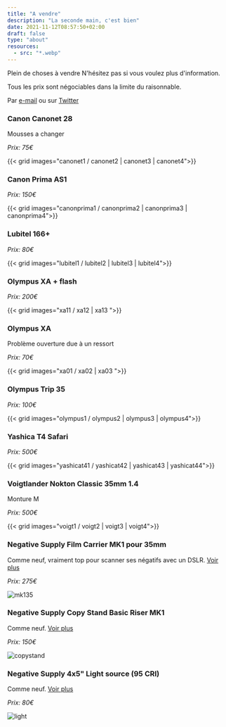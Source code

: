 ```yaml
---
title: "A vendre"
description: "La seconde main, c'est bien"
date: 2021-11-12T08:57:50+02:00
draft: false
type: "about"
resources:
  - src: "*.webp"
---
```


Plein de choses à vendre
N'hésitez pas si vous voulez plus d'information.

Tous les prix sont négociables dans la limite du raisonnable.

Par [e-mail](mailto:hello@yannickschutz.com) ou sur [Twitter](https://twitter.com/bonjouryannick)


### Canon Canonet 28

Mousses a changer

*Prix: 75€*

{{< grid images="canonet1 / canonet2 | canonet3 | canonet4">}}

### Canon Prima AS1

*Prix: 150€*

{{< grid images="canonprima1 / canonprima2 | canonprima3 | canonprima4">}}

### Lubitel 166+

*Prix: 80€*

{{< grid images="lubitel1 / lubitel2 | lubitel3 | lubitel4">}}

### Olympus XA + flash

*Prix: 200€*

{{< grid images="xa11 / xa12 | xa13 ">}}

### Olympus XA 

Problème ouverture due à un ressort

*Prix: 70€*

{{< grid images="xa01 / xa02 | xa03 ">}}

### Olympus Trip 35

*Prix: 100€*

{{< grid images="olympus1 / olympus2 | olympus3 | olympus4">}}

### Yashica T4 Safari

*Prix: 500€*

{{< grid images="yashicat41 / yashicat42 | yashicat43 | yashicat44">}}

### Voigtlander Nokton Classic 35mm 1.4

Monture M

*Prix: 500€*

{{< grid images="voigt1 / voigt2 | voigt3 | voigt4">}}

### Negative Supply Film Carrier MK1 pour 35mm

Comme neuf, vraiment top pour scanner ses négatifs avec un DSLR.
[Voir plus](https://www.negative.supply/shop-all/film-carrier-mk1)

*Prix: 275€*

![mk135](negativesupply)

### Negative Supply Copy Stand Basic Riser MK1

Comme neuf. [Voir plus](https://www.negative.supply/shop-all/basic-riser-mk1)

*Prix: 150€*

![copystand](copystand)

### Negative Supply 4x5" Light source (95 CRI)

Comme neuf. [Voir plus](https://www.negative.supply/shop-all/light-source)

*Prix: 80€*

![light](negativesupply2)
